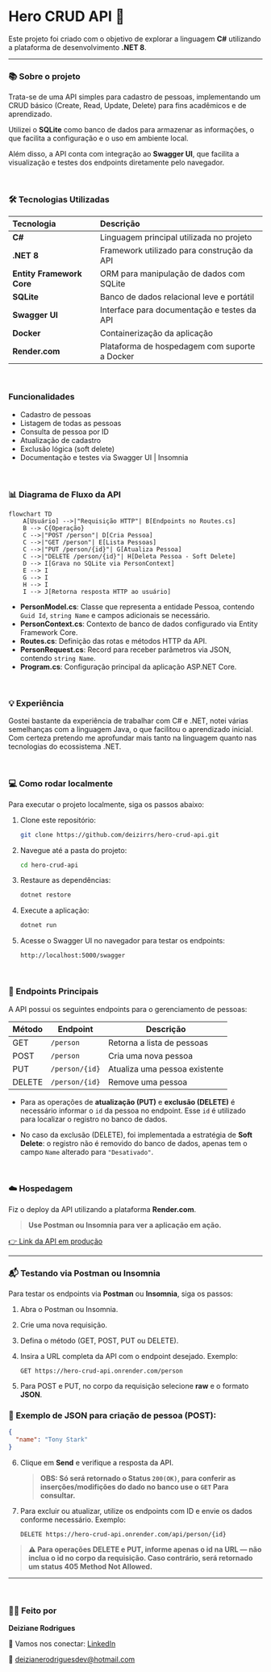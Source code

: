 # Hero CRUD API 🚀

Este projeto foi criado com o objetivo de explorar a linguagem **C#** utilizando a plataforma de desenvolvimento **.NET 8**.

---

### 📚 Sobre o projeto

Trata-se de uma API simples para cadastro de pessoas, implementando um CRUD básico (Create, Read, Update, Delete) para fins acadêmicos e de aprendizado.

Utilizei o **SQLite** como banco de dados para armazenar as informações, o que facilita a configuração e o uso em ambiente local.

Além disso, a API conta com integração ao **Swagger UI**, que facilita a visualização e testes dos endpoints diretamente pelo navegador.

<br>

### 🛠️ Tecnologias Utilizadas

| Tecnologia                | Descrição                                     |
| :------------------------ | :-------------------------------------------- |
| **C#**                    | Linguagem principal utilizada no projeto      |
| **.NET 8**                | Framework utilizado para construção da API    |
| **Entity Framework Core** | ORM para manipulação de dados com SQLite      |
| **SQLite**                | Banco de dados relacional leve e portátil     |
| **Swagger UI**            | Interface para documentação e testes da API   |
| **Docker**                | Containerização da aplicação                  |
| **Render.com**            | Plataforma de hospedagem com suporte a Docker |

<br>

### Funcionalidades

* Cadastro de pessoas
* Listagem de todas as pessoas
* Consulta de pessoa por ID
* Atualização de cadastro
* Exclusão lógica (soft delete)
* Documentação e testes via Swagger UI | Insomnia

<br>

### 📊 Diagrama de Fluxo da API

``` mermaid
flowchart TD
    A[Usuário] -->|"Requisição HTTP"| B[Endpoints no Routes.cs]
    B --> C{Operação}
    C -->|"POST /person"| D[Cria Pessoa]
    C -->|"GET /person"| E[Lista Pessoas]
    C -->|"PUT /person/{id}"| G[Atualiza Pessoa]
    C -->|"DELETE /person/{id}"| H[Deleta Pessoa - Soft Delete]
    D --> I[Grava no SQLite via PersonContext]
    E --> I
    G --> I
    H --> I
    I --> J[Retorna resposta HTTP ao usuário]

```


* **PersonModel.cs**: Classe que representa a entidade Pessoa, contendo `Guid Id`, `string Name` e campos adicionais se necessário.
* **PersonContext.cs**: Contexto de banco de dados configurado via Entity Framework Core.
* **Routes.cs**: Definição das rotas e métodos HTTP da API.
* **PersonRequest.cs**: Record para receber parâmetros via JSON, contendo `string Name`.
* **Program.cs**: Configuração principal da aplicação ASP.NET Core.

<br>

### 💡 Experiência

Gostei bastante da experiência de trabalhar com C# e .NET, notei várias semelhanças com a linguagem Java, o que facilitou o aprendizado inicial. Com certeza pretendo me aprofundar mais tanto na linguagem quanto nas tecnologias do ecossistema .NET.

<br>

### 💻 Como rodar localmente

Para executar o projeto localmente, siga os passos abaixo:

1. Clone este repositório:

   ```bash
   git clone https://github.com/deizirrs/hero-crud-api.git
   ```

2. Navegue até a pasta do projeto:

   ```bash
   cd hero-crud-api
   ```

3. Restaure as dependências:

   ```bash
   dotnet restore
   ```

4. Execute a aplicação:

   ```bash
   dotnet run
   ```

5. Acesse o Swagger UI no navegador para testar os endpoints:

   ```
   http://localhost:5000/swagger
   ```
   
<br>

### 📡 Endpoints Principais

A API possui os seguintes endpoints para o gerenciamento de pessoas:

| Método | Endpoint           | Descrição                     |
| ------ | ------------------ | ----------------------------- |
| GET    | `/person`      | Retorna a lista de pessoas    |
| POST   | `/person`      | Cria uma nova pessoa          |
| PUT    | `/person/{id}` | Atualiza uma pessoa existente |
| DELETE | `/person/{id}` | Remove uma pessoa             |



* Para as operações de **atualização (PUT)** e **exclusão (DELETE)** é necessário informar o `id` da pessoa no endpoint. Esse `id` é utilizado para localizar o registro no banco de dados.

* No caso da exclusão (DELETE), foi implementada a estratégia de **Soft Delete**: o registro não é removido do banco de dados, apenas tem o campo `Name` alterado para `"Desativado"`.

<br>

### ☁️ Hospedagem

Fiz o deploy da API utilizando a plataforma **Render.com**.


> **Use Postman ou Insomnia para ver a aplicação em ação.**

[👉 Link  da API em produção](https://hero-crud-api.onrender.com)

---

### 📬 Testando via Postman ou Insomnia

Para testar os endpoints via **Postman** ou **Insomnia**, siga os passos:

1. Abra o Postman ou Insomnia.

2. Crie uma nova requisição.

3. Defina o método (GET, POST, PUT ou DELETE).

4. Insira a URL completa da API com o endpoint desejado. Exemplo:
   ```
   GET https://hero-crud-api.onrender.com/person
   ```

5. Para POST e PUT, no corpo da requisição selecione **raw** e o formato **JSON**.

### 📑 Exemplo de JSON para criação de pessoa (POST):

```json
{
  "name": "Tony Stark"
}
```

6. Clique em **Send** e verifique a resposta da API.
   > **OBS: Só será retornado o Status `200(OK)`, para conferir as inserções/modifições do dado no banco use o `GET` Para consultar.**

7. Para excluir ou atualizar, utilize os endpoints com ID e envie os dados conforme necessário. Exemplo:

   ```
   DELETE https://hero-crud-api.onrender.com/api/person/{id}
   ```
> **⚠️ Para operações DELETE e PUT, informe apenas o id na URL — não inclua o id no corpo da requisição. Caso contrário, será retornado um status 405 Method Not Allowed.**

---
<br>

### 👩‍💻 Feito por

**Deiziane Rodrigues**

💼 Vamos nos conectar:  [LinkedIn](https://www.linkedin.com/in/deizianer/)

📧 [deizianerodriguesdev@hotmail.com](deizianerodriguesdev@hotmail.com)
